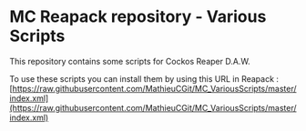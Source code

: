 # MC Reapack repository - Various Scripts

This repository contains some scripts for Cockos Reaper D.A.W.

To use these scripts you can install them by using this URL in Reapack : [https://raw.githubusercontent.com/MathieuCGit/MC_VariousScripts/master/index.xml](https://raw.githubusercontent.com/MathieuCGit/MC_VariousScripts/master/index.xml)